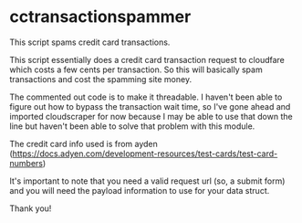 # cctransactionspammer
This script spams credit card transactions.

This script essentially does a credit card transaction request to cloudfare which costs a few cents per transaction.
So this will basically spam transactions and cost the spamming site money.

The commented out code is to make it threadable. I haven't been able to figure out how to bypass the transaction wait
time, so I've gone ahead and imported cloudscraper for now because I may be able to use that down the line
but haven't been able to solve that problem with this module.

The credit card info used is from ayden (https://docs.adyen.com/development-resources/test-cards/test-card-numbers)

It's important to note that you need a valid request url (so, a submit form) and you will need the payload information 
to use for your data struct.

Thank you!
